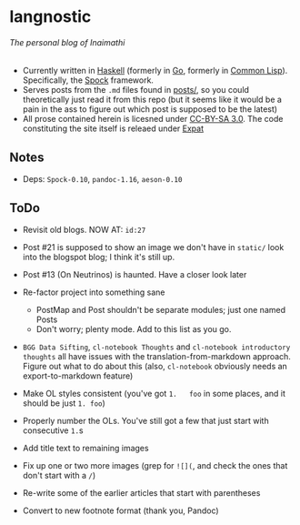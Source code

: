 # langnostic
###### The personal blog of Inaimathi

- Currently written in [Haskell](https://www.haskell.org/) (formerly in [Go](http://golang.org/), formerly in [Common Lisp](https://common-lisp.net/)). Specifically, the [Spock](https://www.spock.li/) framework.
- Serves posts from the `.md` files found in [posts/](https://github.com/Inaimathi/langnostic/tree/master/posts/), so you could theoretically just read it from this repo (but it seems like it would be a pain in the ass to figure out which post is supposed to be the latest)
- All prose contained herein is licesned under [CC-BY-SA 3.0](http://creativecommons.org/licenses/by-sa/3.0/). The code constituting the site itself is releaed under [Expat](http://directory.fsf.org/wiki/License:Expat)

## Notes

- Deps: `Spock-0.10`, `pandoc-1.16`, `aeson-0.10`

## ToDo

- Revisit old blogs. NOW AT: `id:27`
- Post #21 is supposed to show an image we don't have in `static/` look into the blogspot blog; I think it's still up.
- Post #13 (On Neutrinos) is haunted. Have a closer look later

- Re-factor project into something sane
	- PostMap and Post shouldn't be separate modules; just one named Posts
	- Don't worry; plenty mode. Add to this list as you go.

- `BGG Data Sifting`, `cl-notebook Thoughts` and `cl-notebook introductory thoughts` all have issues with the translation-from-markdown approach. Figure out what to do about this (also, `cl-notebook` obviously needs an export-to-markdown feature)

- Make OL styles consistent (you've got `1.   foo` in some places, and it should be just `1. foo`)
- Properly number the OLs. You've still got a few that just start with consecutive `1.`s
- Add title text to remaining images
- Fix up one or two more images (grep for `![](`, and check the ones that don't start with a `/`)
- Re-write some of the earlier articles that start with parentheses
- Convert to new footnote format (thank you, Pandoc)
